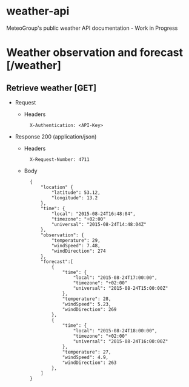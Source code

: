 # weather-api
MeteoGroup's public weather API documentation - Work in Progress

# Weather observation and forecast [/weather]

## Retrieve weather [GET]

+ Request

    + Headers

            X-Authentication: <API-Key>

+ Response 200 (application/json)

    + Headers

            X-Request-Number: 4711

    + Body

            {
                "location" {
                    "latitude": 53.12,
                    "longitude": 13.2
                },
                "time": {
                    "local": "2015-08-24T16:48:04",
                    "timezone": "+02:00"
                    "universal": "2015-08-24T14:48:04Z"
                },
                "observation": {
                    "temperature": 29,
                    "windSpeed": 7.48,
                    "windDirection": 274
                },
                "forecast":[
                    {
                        "time": {
                            "local": "2015-08-24T17:00:00",
                            "timezone": "+02:00"
                            "universal": "2015-08-24T15:00:00Z"
                        },
                        "temperature": 28,
                        "windSpeed": 5.23,
                        "windDirection": 269
                    },
                    {
                        "time": {
                            "local": "2015-08-24T18:00:00",
                            "timezone": "+02:00"
                            "universal": "2015-08-24T16:00:00Z"
                        },
                        "temperature": 27,
                        "windSpeed": 4.9,
                        "windDirection": 263
                    },
                ]
            }

